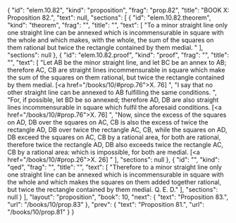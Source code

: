 {
  "id": "elem.10.82",
  "kind": "proposition",
  "frag": "prop.82",
  "title": "BOOK X: Proposition 82.",
  "text": null,
  "sections": [
    {
      "id": "elem.10.82.theorem",
      "kind": "theorem",
      "frag": "",
      "title": "",
      "text": [
        "To a minor straight line only one straight line can be annexed which is incommensurable in square with the whole and which makes, with the whole, the sum of the squares on them rational but twice the rectangle contained by them medial. "
      ],
      "sections": null
    },
    {
      "id": "elem.10.82.proof",
      "kind": "proof",
      "frag": "",
      "title": "",
      "text": [
        "Let AB be the minor straight line, and let BC be an annex to AB;  therefore AC, CB are straight lines incommensurable in square which make the sum of the squares on them rational, but twice the rectangle contained by them medial. [<a href=\"/books/10/#prop.76\">X. 76</a>] ",
        "I say that no other straight line can be annexed to AB fulfilling the same conditions. ",
        "For, if possible, let BD be so annexed; therefore AD, DB are also straight lines incommensurable in square which fulfil the aforesaid conditions. [<a href=\"/books/10/#prop.76\">X. 76</a>] ",
        "Now, since the excess of the squares on AD, DB over the squares on AC, CB is also the excess of twice the rectangle AD, DB over twice the rectangle AC, CB, while the squares on AD, DB exceed the squares on AC, CB by a rational area, for both are rational, therefore twice the rectangle AD, DB also exceeds twice the rectangle AC, CB by a rational area: which is impossible, for both are medial. [<a href=\"/books/10/#prop.26\">X. 26</a>] "
      ],
      "sections": null
    },
    {
      "id": "",
      "kind": "qed",
      "frag": "",
      "title": "",
      "text": [
        "Therefore to a minor straight line only one straight line can be annexed which is incommensurable in square with the whole and which makes the squares on them added together rational, but twice the rectangle contained by them medial. Q. E. D."
      ],
      "sections": null
    }
  ],
  "layout": "proposition",
  "book": 10,
  "next": {
    "text": "Proposition 83.",
    "url": "/books/10/prop.83"
  },
  "prev": {
    "text": "Proposition 81.",
    "url": "/books/10/prop.81"
  }
}
